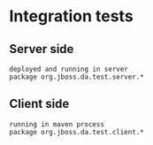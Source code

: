 # Integration tests

## Server side

    deployed and running in server
    package org.jboss.da.test.server.*

## Client side

    running in maven process
    package org.jboss.da.test.client.*